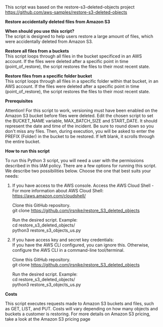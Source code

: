 This script was based on the restore-s3-deleted-objects project
https://github.com/aws-samples/restore-s3-deleted-objects

**Restore accidentally deleted files from Amazon S3**

**When should you use this script?**  
The script is designed to help users restore a large amount of files, which were accidentally deleted from Amazon S3.

**Restore all files from a buckets**  
This script loops through all files in the bucket specificed in an AWS account. If the files were deleted after a specific point in time (point_of_restore), the script restores the files to their most recent state.

**Restore files from a specific folder bucket**  
This script loops through all files in a specific  folder within that bucket, in an AWS account. If the files were deleted after a specific point in time (point_of_restore), the script restores the files to their most recent state.

**Prerequisites**  

Attention! For this script to work, versioning must have been enabled on the Amazon S3 bucket before files were deleted.
Edit the chosen script to set the BUCKET_NAME variable,
MAX_BATCH_SIZE and START_DATE. It should represent the date and time of the incident. Be sure to round down so you don't miss any files.
Then, during execution, you will be asked to enter the PREFIX (Folder) in the bucket to be restored. If left blank, it scrolls through the entire bucket.

**How to run this script**  

To run this Python 3 script, you will need a user with the permissions described in this IAM policy.
There are a few options for running this script. We describe two possibilities below. Choose the one that best suits your needs:

1) If you have access to the AWS console.
   Access the AWS Cloud Shell - For more information about AWS Cloud Shell: https://aws.amazon.com/cloudshell/

   Clone this GitHub repository.  
   git clone https://github.com/jrsnike/restore_S3_deleted_objects

   Run the desired script. Example:  
   cd restore_s3_deleted_objects/  
   python3 restore_s3_objects_us.py  

2) If you have access key and secret key credentials:  
   If you have the AWS CLI configured, you can ignore this. Otherwise, configure the AWS CLI in a command-line tool/terminal.

   Clone this GitHub repository.  
   git clone https://github.com/jrsnike/restore_S3_deleted_objects

   Run the desired script. Example:  
   cd restore_s3_deleted_objects/  
   python3 restore_s3_objects_us.py

**Costs**  

This script executes requests made to Amazon S3 buckets and files, such as GET, LIST, and PUT. Costs will vary depending on how many objects and buckets a customer is restoring. 
For more details on Amazon S3 pricing, take a look at the Amazon S3 pricing page
